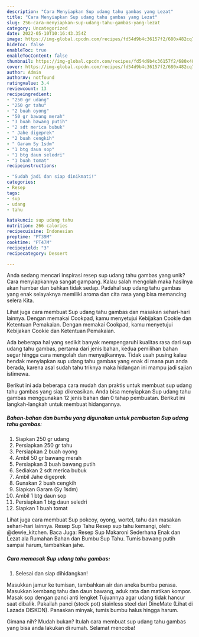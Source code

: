 ```yaml
---
description: "Cara Menyiapkan Sup udang tahu gambas yang Lezat"
title: "Cara Menyiapkan Sup udang tahu gambas yang Lezat"
slug: 256-cara-menyiapkan-sup-udang-tahu-gambas-yang-lezat
category: Uncategorized
date: 2022-05-10T10:16:43.354Z
image: https://img-global.cpcdn.com/recipes/fd54d9b4c36157f2/680x482cq70/sup-udang-tahu-gambas-foto-resep-utama.jpg
hideToc: false
enableToc: true
enableTocContent: false
thumbnail: https://img-global.cpcdn.com/recipes/fd54d9b4c36157f2/680x482cq70/sup-udang-tahu-gambas-foto-resep-utama.jpg
cover: https://img-global.cpcdn.com/recipes/fd54d9b4c36157f2/680x482cq70/sup-udang-tahu-gambas-foto-resep-utama.jpg
author: Admin
authorAv: notfound
ratingvalue: 3.4
reviewcount: 13
recipeingredient:
- "250 gr udang"
- "250 gr tahu"
- "2 buah oyong"
- "50 gr bawang merah"
- "3 buah bawang putih"
- "2 sdt merica bubuk"
- " Jahe digeprek"
- "2 buah cengkih"
- " Garam Sy 1sdm"
- "1 btg daun sop"
- "1 btg daun seledri"
- "1 buah tomat"
recipeinstructions:

- "Sudah jadi dan siap dinikmati!"
categories:
- Resep
tags:
- sup
- udang
- tahu

katakunci: sup udang tahu 
nutrition: 266 calories
recipecuisine: Indonesian
preptime: "PT39M"
cooktime: "PT47M"
recipeyield: "3"
recipecategory: Dessert

---
```





Anda sedang mencari inspirasi resep sup udang tahu gambas yang unik? Cara menyiapkannya sangat gampang. Kalau salah mengolah maka hasilnya akan hambar dan bahkan tidak sedap. Padahal sup udang tahu gambas yang enak selayaknya memiliki aroma dan cita rasa yang bisa memancing selera Kita.





Lihat juga cara membuat Sup udang tahu gambas dan masakan sehari-hari lainnya. Dengan memakai Cookpad, kamu menyetujui Kebijakan Cookie dan Ketentuan Pemakaian. Dengan memakai Cookpad, kamu menyetujui Kebijakan Cookie dan Ketentuan Pemakaian.

Ada beberapa hal yang sedikit banyak mempengaruhi kualitas rasa dari sup udang tahu gambas, pertama dari jenis bahan, kedua pemilihan bahan segar hingga cara mengolah dan menyajikannya. Tidak usah pusing kalau hendak menyiapkan sup udang tahu gambas yang enak di mana pun anda berada, karena asal sudah tahu triknya maka hidangan ini mampu jadi sajian istimewa.






Berikut ini ada beberapa cara mudah dan praktis untuk membuat sup udang tahu gambas yang siap dikreasikan. Anda bisa menyiapkan Sup udang tahu gambas menggunakan 12 jenis bahan dan 0 tahap pembuatan. Berikut ini langkah-langkah untuk membuat hidangannya.

<!--inarticleads1-->

##### Bahan-bahan dan bumbu yang digunakan untuk pembuatan Sup udang tahu gambas:

1. Siapkan 250 gr udang
1. Persiapkan 250 gr tahu
1. Persiapkan 2 buah oyong
1. Ambil 50 gr bawang merah
1. Persiapkan 3 buah bawang putih
1. Sediakan 2 sdt merica bubuk
1. Ambil  Jahe digeprek
1. Gunakan 2 buah cengkih
1. Siapkan  Garam (Sy 1sdm)
1. Ambil 1 btg daun sop
1. Persiapkan 1 btg daun seledri
1. Siapkan 1 buah tomat


Lihat juga cara membuat Sup pokcoy, oyong, wortel, tahu dan masakan sehari-hari lainnya. Resep Sup Tahu Resep sup tahu kemangi, oleh: @dewie_kitchen. Baca Juga: Resep Sup Makaroni Sederhana Enak dan Lezat ala Rumahan Bahan dan Bumbu Sup Tahu. Tumis bawang putih sampai harum, tambahkan jahe. 

<!--inarticleads2-->

##### Cara memasak Sup udang tahu gambas:


1. Selesai dan siap dihidangkan!

Masukkan jamur ke tumisan, tambahkan air dan aneka bumbu perasa. Masukkan kembang tahu dan daun bawang, aduk rata dan matikan kompor. Masak sop dengan panci anti lengket Tujuannya agar udang tidak hancur saat dibalik. Pakailah panci (stock pot) stainless steel dari DineMate (Lihat di Lazada DISKON). Panaskan minyak, tumis bumbu halus hingga harum. 

Gimana nih? Mudah bukan? Itulah cara membuat sup udang tahu gambas yang bisa anda lakukan di rumah. Selamat mencoba!
